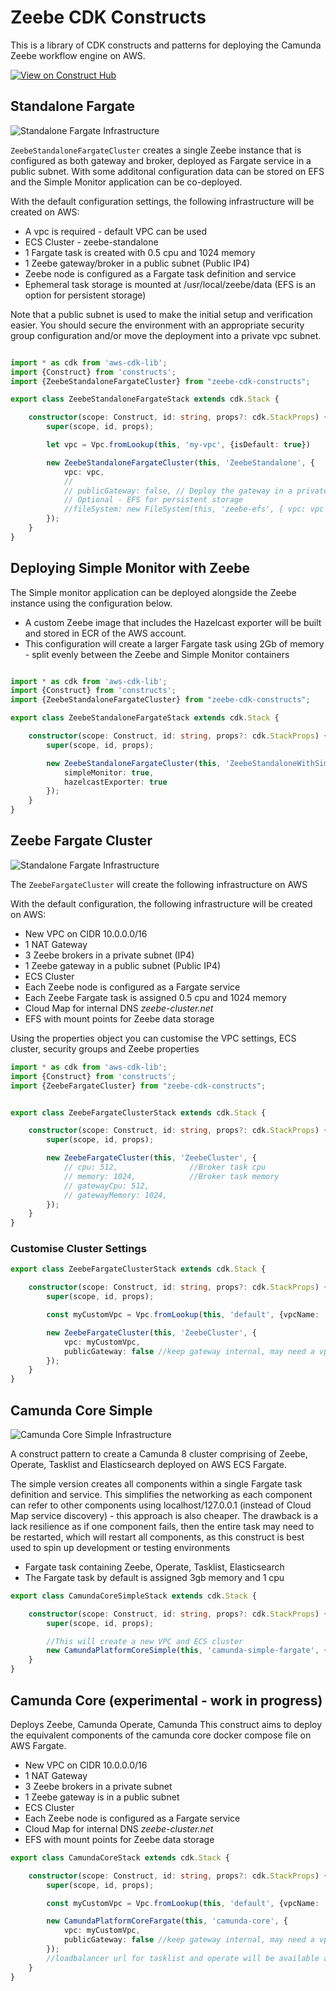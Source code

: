 # Zeebe CDK Constructs

This is a library of CDK constructs and patterns for deploying the Camunda Zeebe workflow engine on AWS.

[![View on Construct Hub](https://constructs.dev/badge?package=zeebe-cdk-constructs)](https://constructs.dev/packages/zeebe-cdk-constructs)

## Standalone Fargate

![Standalone Fargate Infrastructure](diagrams/standalone-cluster.png)

`ZeebeStandaloneFargateCluster` creates a single Zeebe instance that is configured as both gateway and broker, deployed
as Fargate service in a public subnet. With some additonal configuration data can be stored on EFS and the Simple
Monitor application can be co-deployed.

With the default configuration settings, the following infrastructure will be created on AWS:

* A vpc is required - default VPC can be used
* ECS Cluster - zeebe-standalone
* 1 Fargate task is created with 0.5 cpu and 1024 memory
* 1 Zeebe gateway/broker in a public subnet (Public IP4)
* Zeebe node is configured as a Fargate task definition and service
* Ephemeral task storage is mounted at /usr/local/zeebe/data (EFS is an option for persistent storage)

Note that a public subnet is used to make the initial setup and verification easier. You should secure the environment
with an appropriate security group configuration and/or move the deployment into a private vpc subnet.

```typescript

import * as cdk from 'aws-cdk-lib';
import {Construct} from 'constructs';
import {ZeebeStandaloneFargateCluster} from "zeebe-cdk-constructs";

export class ZeebeStandaloneFargateStack extends cdk.Stack {

    constructor(scope: Construct, id: string, props?: cdk.StackProps) {
        super(scope, id, props);

        let vpc = Vpc.fromLookup(this, 'my-vpc', {isDefault: true})

        new ZeebeStandaloneFargateCluster(this, 'ZeebeStandalone', {
            vpc: vpc,
            //
            // publicGateway: false, // Deploy the gateway in a private subnet 
            // Optional - EFS for persistent storage
            //fileSystem: new FileSystem(this, 'zeebe-efs', { vpc: vpc })
        });
    }
}

```

## Deploying Simple Monitor with Zeebe

The Simple monitor application can be deployed alongside the Zeebe instance using the configuration below.

* A custom Zeebe image that includes the Hazelcast exporter will be built and stored in ECR of the AWS account.
* This configuration will create a larger Fargate task using 2Gb of memory - split evenly between the Zeebe and Simple
  Monitor containers

```typescript

import * as cdk from 'aws-cdk-lib';
import {Construct} from 'constructs';
import {ZeebeStandaloneFargateCluster} from "zeebe-cdk-constructs";

export class ZeebeStandaloneFargateStack extends cdk.Stack {

    constructor(scope: Construct, id: string, props?: cdk.StackProps) {
        super(scope, id, props);

        new ZeebeStandaloneFargateCluster(this, 'ZeebeStandaloneWithSimpleMonitor', {
            simpleMonitor: true,
            hazelcastExporter: true
        });
    }
}

```

## Zeebe Fargate Cluster

![Standalone Fargate Infrastructure](diagrams/zeebe-cluster.png)

The `ZeebeFargateCluster` will create the following infrastructure on AWS

With the default configuration, the following infrastructure will be created on AWS:

* New VPC on CIDR 10.0.0.0/16
* 1 NAT Gateway
* 3 Zeebe brokers in a private subnet (IP4)
* 1 Zeebe gateway in a public subnet (Public IP4)
* ECS Cluster
* Each Zeebe node is configured as a Fargate service
* Each Zeebe Fargate task is assigned 0.5 cpu and 1024 memory
* Cloud Map for internal DNS _zeebe-cluster.net_
* EFS with mount points for Zeebe data storage

Using the properties object you can customise the VPC settings, ECS cluster, security groups and Zeebe properties

```typescript
import * as cdk from 'aws-cdk-lib';
import {Construct} from 'constructs';
import {ZeebeFargateCluster} from "zeebe-cdk-constructs";


export class ZeebeFargateClusterStack extends cdk.Stack {

    constructor(scope: Construct, id: string, props?: cdk.StackProps) {
        super(scope, id, props);

        new ZeebeFargateCluster(this, 'ZeebeCluster', {
            // cpu: 512,                //Broker task cpu
            // memory: 1024,            //Broker task memory
            // gatewayCpu: 512,             
            // gatewayMemory: 1024,
        });
    }
}

```

### Customise Cluster Settings

```typescript
export class ZeebeFargateClusterStack extends cdk.Stack {

    constructor(scope: Construct, id: string, props?: cdk.StackProps) {
        super(scope, id, props);

        const myCustomVpc = Vpc.fromLookup(this, 'default', {vpcName: 'my-custom-vpc', vpcId: '1234'})

        new ZeebeFargateCluster(this, 'ZeebeCluster', {
            vpc: myCustomVpc,
            publicGateway: false //keep gateway internal, may need a vpn or bastion/jump server for access
        });
    }
}

```

## Camunda Core Simple

![Camunda Core Simple Infrastructure](diagrams/camunda-platform-core-simple.png)

A construct pattern to create a Camunda 8 cluster comprising of Zeebe, Operate, Tasklist and Elasticsearch deployed on
AWS ECS Fargate.

The simple version creates all components within a single Fargate task definition and service. This simplifies the
networking as each component can refer to other components using localhost/127.0.0.1 (instead of Cloud Map service
discovery) - this approach is also cheaper. The drawback is a lack resilience as if one component fails, then the entire
task may need to be restarted, which will restart all components, as this construct is best used to spin up development
or testing environments

* Fargate task containing Zeebe, Operate, Tasklist, Elasticsearch
* The Fargate task by default is assigned 3gb memory and 1 cpu

```typescript
export class CamundaCoreSimpleStack extends cdk.Stack {

    constructor(scope: Construct, id: string, props?: cdk.StackProps) {
        super(scope, id, props);

        //This will create a new VPC and ECS cluster
        new CamundaPlatformCoreSimple(this, 'camunda-simple-fargate', {useEfsStorage: true});
    }
}
```

## Camunda Core (experimental - work in progress)

Deploys Zeebe, Camunda Operate, Camunda This construct aims to deploy the equivalent components of the camunda core
docker compose file on AWS Fargate.

* New VPC on CIDR 10.0.0.0/16
* 1 NAT Gateway
* 3 Zeebe brokers in a private subnet
* 1 Zeebe gateway is in a public subnet
* ECS Cluster
* Each Zeebe node is configured as a Fargate service
* Cloud Map for internal DNS _zeebe-cluster.net_
* EFS with mount points for Zeebe data storage

```typescript
export class CamundaCoreStack extends cdk.Stack {

    constructor(scope: Construct, id: string, props?: cdk.StackProps) {
        super(scope, id, props);

        const myCustomVpc = Vpc.fromLookup(this, 'default', {vpcName: 'my-custom-vpc', vpcId: '1234'})

        new CamundaPlatformCoreFargate(this, 'camunda-core', {
            vpc: myCustomVpc,
            publicGateway: false //keep gateway internal, may need a vpn or bastion/jump server for access
        });
        //loadbalancer url for tasklist and operate will be available as an output
    }
}
```

